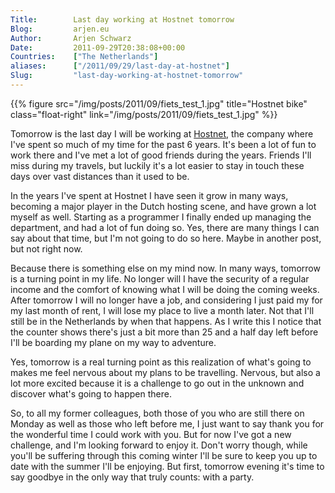 ```yaml
---
Title:        Last day working at Hostnet tomorrow  
Blog:         arjen.eu  
Author:       Arjen Schwarz  
Date:         2011-09-29T20:38:08+00:00
Countries:    ["The Netherlands"]
aliases:      ["/2011/09/29/last-day-at-hostnet"]
Slug:         "last-day-working-at-hostnet-tomorrow"
---
```


{{% figure src="/img/posts/2011/09/fiets_test_1.jpg" title="Hostnet bike" class="float-right" link="/img/posts/2011/09/fiets_test_1.jpg" %}}

Tomorrow is the last day I will be working at [Hostnet][1], the company where I've spent so much of my time for the past 6 years. It's been a lot of fun to work there and I've met a lot of good friends during the years. Friends I'll miss during my travels, but luckily it's a lot easier to stay in touch these days over vast distances than it used to be.

In the years I've spent at Hostnet I have seen it grow in many ways, becoming a major player in the Dutch hosting scene, and have grown a lot myself as well. Starting as a programmer I finally ended up managing the department, and had a lot of fun doing so. Yes, there are many things I can say about that time, but I'm not going to do so here. Maybe in another post, but not right now.

Because there is something else on my mind now. In many ways, tomorrow is a turning point in my life. No longer will I have the security of a regular income and the comfort of knowing what I will be doing the coming weeks. After tomorrow I will no longer have a job, and considering I just paid my for my last month of rent, I will lose my place to live a month later. Not that I'll still be in the Netherlands by when that happens. As I write this I notice that the counter shows there's just a bit more than 25 and a half day left before I'll be boarding my plane on my way to adventure.

Yes, tomorrow is a real turning point as this realization of what's going to makes me feel nervous about my plans to be travelling. Nervous, but also a lot more excited because it is a challenge to go out in the unknown and discover what's going to happen there.

So, to all my former colleagues, both those of you who are still there on Monday as well as those who left before me, I just want to say thank you for the wonderful time I could work with you. But for now I've got a new challenge, and I'm looking forward to enjoy it. Don't worry though, while you'll be suffering through this coming winter I'll be sure to keep you up to date with the summer I'll be enjoying. But first, tomorrow evening it's time to say goodbye in the only way that truly counts: with a party.

[1]: http://www.hostnet.nl (Hostnet)